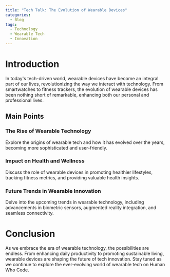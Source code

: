 ```yaml
---
title: "Tech Talk: The Evolution of Wearable Devices"
categories:
  - Blog
tags:
  - Technology
  - Wearable Tech
  - Innovation
---
```


# Introduction
In today's tech-driven world, wearable devices have become an integral part of our lives, revolutionizing the way we interact with technology. From smartwatches to fitness trackers, the evolution of wearable devices has been nothing short of remarkable, enhancing both our personal and professional lives.

## Main Points
### The Rise of Wearable Technology
Explore the origins of wearable tech and how it has evolved over the years, becoming more sophisticated and user-friendly.

### Impact on Health and Wellness
Discuss the role of wearable devices in promoting healthier lifestyles, tracking fitness metrics, and providing valuable health insights.

### Future Trends in Wearable Innovation
Delve into the upcoming trends in wearable technology, including advancements in biometric sensors, augmented reality integration, and seamless connectivity.

# Conclusion
As we embrace the era of wearable technology, the possibilities are endless. From enhancing daily productivity to promoting sustainable living, wearable devices are shaping the future of tech innovation. Stay tuned as we continue to explore the ever-evolving world of wearable tech on Human Who Code.